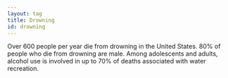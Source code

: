 ```yaml
---
layout: tag
title: Drowning
id: drowning
---
```

Over 600 people per year die from drowning in the United States. 80% of people who die from drowning are male. Among adolescents and adults, alcohol use is involved in up to 70% of deaths associated with water recreation.
